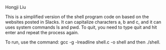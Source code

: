 Hongji Liu

This is a simplified version of the shell program code on based on the websites posted in Slacks.
It can capitalize characters a, b and c, and it can uses system commands ls and pwd.
To quit, you need to type quit and hit enter and repeat the process again.

To run, use the command: gcc -g -lreadline shell.c -o shell and then ./shell.